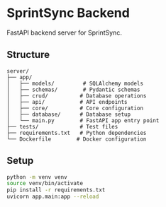 # SprintSync Backend

FastAPI backend server for SprintSync.

## Structure

```
server/
├── app/
│   ├── models/         # SQLAlchemy models
│   ├── schemas/        # Pydantic schemas
│   ├── crud/          # Database operations
│   ├── api/           # API endpoints
│   ├── core/          # Core configuration
│   ├── database/      # Database setup
│   └── main.py        # FastAPI app entry point
├── tests/             # Test files
├── requirements.txt   # Python dependencies
└── Dockerfile        # Docker configuration
```

## Setup

```bash
python -m venv venv
source venv/bin/activate
pip install -r requirements.txt
uvicorn app.main:app --reload
```